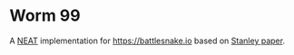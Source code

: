 Worm 99
===

A [NEAT] implementation for https://battlesnake.io based on [Stanley paper].

[NEAT]: https://en.wikipedia.org/wiki/Neuroevolution_of_augmenting_topologies
[Stanley paper]: http://nn.cs.utexas.edu/downloads/papers/stanley.ec02.pdf
